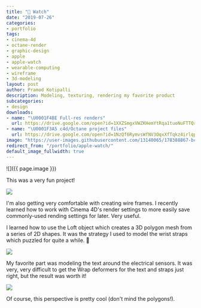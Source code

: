 ```yaml
---
title: " Watch"
date: "2019-07-26"
categories:
- portfolio
tags:
- cinema-4d
- octane-render
- graphic-design
- apple
- apple-watch
- wearable-computing
- wireframe
- 3d-modeling
layout: post
author: Pramod Kotipalli
description: Modeling, texturing, rendering my favorite product
subcategories:
- design
downloads:
- name: "\U0001F4BE Full-res renders"
  url: https://drive.google.com/open?id=1XXZSmgxVWZKHemYtRqa1tuoNuFTTQryj
- name: "\U0001F3A5 c4d/Octane project files"
  url: https://drive.google.com/open?id=1NzQf6RymvsWfNV3OqxXfTqkz4irlqpVg
image: "https://user-images.githubusercontent.com/13140065/178388867-bc635ef3-542e-4c34-92d1-37889a75f902.png"
redirect_from: "/portfolio/apple-watch/"
default_image_fullwidth: true
---
```


![]({{ page.image }})

This was a very fun project!

![](https://user-images.githubusercontent.com/13140065/178388856-98ef2da1-1c35-47ee-9deb-82edc03c5da5.png)

I'm also getting very comfortable with creating wire frames.
I recently learned how to work with Cinema 4D's render
settings to more easily save commonly-used rending settings
for later. Very useful.

I learned how to use the Loft object which creates a 3D
polygon mesh from a series of 2D shapes. It was the strategy
I used to model the wrist straps which puzzled for quite a
while. 🤔

![](https://user-images.githubusercontent.com/13140065/178388863-b3d4af5d-b837-4153-a2d5-4a8032b02aae.png)

My favorite part was modeling the text around the electrical
sensors. It was very, very difficult to get the Wrap
deformers for the text and straps just right, but the result
was worth it!

![](https://user-images.githubusercontent.com/13140065/178388860-72309811-29ca-4078-ae5a-1c8dae330036.png)

Of course, this perspective is pretty cool (don't mind the
polygons!).
